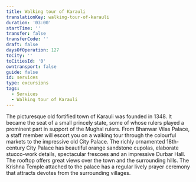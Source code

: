 ```yaml
---
title: Walking tour of Karauli
translationKey: walking-tour-of-karauli
duration: '03:00'
startTime: ''
transfer: false
transferCode: ''
draft: false
daysOfOperation: 127
toCity: ''
toCitiesId: '0'
owntransport: false
guide: false
id: services
type: excursions
tags:
  - Services
  - Walking tour of Karauli
---
```

The picturesque old fortified town of Karauli was founded in 1348. It became the seat of a small princely state, some of whose rulers played a prominent part in support of the Mughal rulers. From Bhanwar Vilas Palace, a staff member will escort you on a walking tour through the colourful markets to the impressive old City Palace. The richly ornamented 18th-century City Palace has beautiful orange sandstone cupolas, elaborate stucco-work details, spectacular frescoes and an impressive Durbar Hall. The rooftop offers great views over the town and the surrounding hills. The Krishna Temple attached to the palace has a regular lively prayer ceremony that attracts devotes from the surrounding villages.